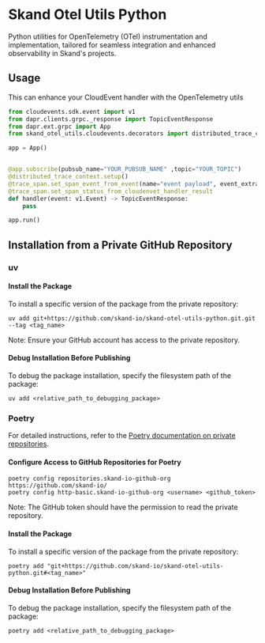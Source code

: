 # Skand Otel Utils Python

Python utilities for OpenTelemetry (OTel) instrumentation and implementation, tailored for seamless integration and enhanced observability in Skand's projects.

## Usage

This can enhance your CloudEvent handler with the OpenTelemetry utils

```python
from cloudevents.sdk.event import v1
from dapr.clients.grpc._response import TopicEventResponse
from dapr.ext.grpc import App
from skand_otel_utils.cloudevents.decorators import distributed_trace_context, trace_span

app = App()


@app.subscribe(pubsub_name="YOUR_PUBSUB_NAME" ,topic="YOUR_TOPIC")
@distributed_trace_context.setup()
@trace_span.set_span_event_from_event(name="event payload", event_extractor=trace_span.extract_payload_from_cloudevent)
@trace_span.set_span_status_from_cloudenvet_handler_result
def handler(event: v1.Event) -> TopicEventResponse:
    pass

app.run()
```

## Installation from a Private GitHub Repository

### uv

#### Install the Package

To install a specific version of the package from the private repository:

```shell
uv add git+https://github.com/skand-io/skand-otel-utils-python.git.git --tag <tag_name>
```

Note: Ensure your GitHub account has access to the private repository.

#### Debug Installation Before Publishing

To debug the package installation, specify the filesystem path of the package:

```shell
uv add <relative_path_to_debugging_package>
```

### Poetry

For detailed instructions, refer to the [Poetry documentation on private repositories](https://python-poetry.org/docs/repositories/#private-repository-example).

#### Configure Access to GitHub Repositories for Poetry

```shell
poetry config repositories.skand-io-github-org https://github.com/skand-io/
poetry config http-basic.skand-io-github-org <username> <github_token>
```

Note: The GitHub token should have the permission to read the private repository.

#### Install the Package

To install a specific version of the package from the private repository:

```shell
poetry add "git+https://github.com/skand-io/skand-otel-utils-python.git#<tag_name>"
```

#### Debug Installation Before Publishing

To debug the package installation, specify the filesystem path of the package:

```shell
poetry add <relative_path_to_debugging_package>
```
